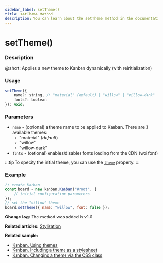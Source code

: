 ```yaml
---
sidebar_label: setTheme()
title: setTheme Method
description: You can learn about the setTheme method in the documentation of the DHTMLX JavaScript Kanban library. Browse developer guides and API reference, try out code examples and live demos, and download a free 30-day evaluation version of DHTMLX Kanban.
---
```


# setTheme()

### Description

@short: Applies a new theme to Kanban dynamically (with reinitialization)

### Usage

~~~jsx {}
setTheme({
    name?: string, // "material" (default) | "willow" | "willow-dark"
    fonts?: boolean
}): void;
~~~

### Parameters

- `name` - (optional) a theme name to be applied to Kanban. There are 3 available themes:
    - "material" (*default*)
    - "willow"
    - "willow-dark"
- `fonts` - (optional) enables/disables fonts loading from the CDN (wxi font)

:::tip
To specify the initial theme, you can use the [`theme`](../../config/js_kanban_theme_config) property.
:::

### Example

~~~jsx {6}
// create Kanban
const board = new kanban.Kanban("#root", {
    // initial configuration parameters
});
// set the "willow" theme
board.setTheme({ name: "willow", font: false });
~~~

**Change log:** The method was added in v1.6

**Related articles:** [Stylization](../../../guides/stylization)

**Related sample:**
- [Kanban. Using themes](https://snippet.dhtmlx.com/jnw54xif?tag=kanban)
- [Kanban. Including a theme as a stylesheet](https://snippet.dhtmlx.com/k3iw6ti0?tag=kanban)
- [Kanban. Changing a theme via the CSS class](https://snippet.dhtmlx.com/7qzp561m?tag=kanban)
